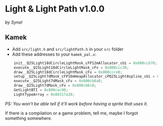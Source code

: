 # Light & Light Path v1.0.0
*by Synel*

## Kamek
- Add `src/light.h` and `src/lightPath.h` in your `src` folder
- Add these addresses to your `kamek_pal.x`:
```cpp
	init__Q25Light18dCircleLightMask_cFP12mAllocator_cUi = 0x800ccb70;
	execute__Q25Light18dCircleLightMask_cFv = 0x800ccc30;
	draw__Q25Light18dCircleLightMask_cFv = 0x800ccce0;
	setup__Q25Light7dMask_cFP16mHeapAllocator_cPQ25Light8spline_cUi = 0x800cb580;
	execute__Q25Light7dMask_cFv = 0x800cb6a0;
	draw__Q25Light7dMask_cFv = 0x800cb6c0;
	GetLightBTI = 0x800cac00;
	LightTypeArray = 0x80317a20;
```

*PS: You won't be able tell if it'll work before having a sprite that uses it.*

If there is a compilation or a game problem, tell me, maybe I forgot something somewhere.
